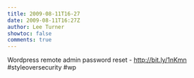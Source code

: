 ```yaml
---
title: 2009-08-11T16-27
date: 2009-08-11T16:27Z
author: Lee Turner
showtoc: false
comments: true
---
```


Wordpress remote admin password reset -  http://bit.ly/1nKmn
 #styleoversecurity #wp


